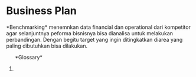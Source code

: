 # Business Plan

<p>*Benchmarking* menemnkan data financial dan operational dari kompetitor agar selanjuntnya peforma bisnisnya bisa dianalisa untuk melakukan perbandingan. Dengan begitu target yang ingin ditingkatkan diarea yang paling dibutuhkan bisa dilakukan. </p>

<ol>
<p>*Glossary*</p>
<li></li>
</ol>
